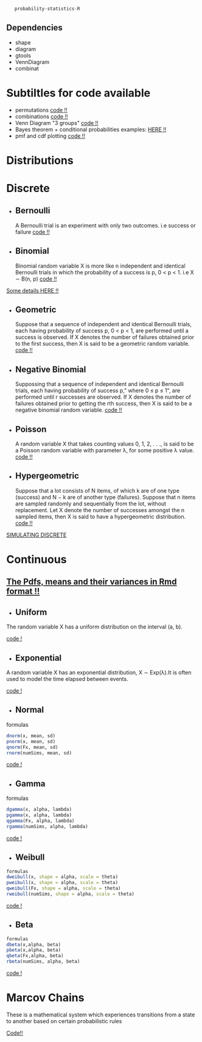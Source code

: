 ```r
   probability-statistics-R
```
## Dependencies
- shape
- diagram
- gtools
- VennDiagram
- combinat


# Subtiltles for code available
- permutations [code !!](https://github.com/SirWilliam254/probability-statistics-R/blob/main/permutation.R)
- combinations [code !!](https://github.com/SirWilliam254/probability-statistics-R/blob/main/combinations.R)
- Venn Diagram "3 groups"
[code !!](https://github.com/SirWilliam254/probability-statistics-R/blob/main/venn%20diagram.R)
- Bayes theorem + conditional probabilities examples: [HERE !!](https://www.analyzemath.com/probabilities/bayes-theorem.html)
- pmf and cdf plotting [code !!](https://github.com/SirWilliam254/probability-statistics-R/blob/main/pmf%26cdf_barplot.R)
# Distributions
 # Discrete
- ## Bernoulli

   A Bernoulli trial is an experiment with only two outcomes. i.e success or failure [code !!]()
- ## Binomial

    Binomial random variable X is more like n
independent and identical Bernoulli trials in which the probability of a success
is p, 0 < p < 1. i.e  X ∼ B(n, p) [code !!](https://github.com/SirWilliam254/probability-statistics-R/blob/main/binomial.R)


[Some details HERE !!](https://www.vrcbuzz.com/binomial-distribution-probabilities-using-r/)
- ## Geometric

    Suppose that a sequence of independent and identical Bernoulli trials, each
having probability of success p, 0 < p < 1, are performed until a success is
observed. If X denotes the number of failures obtained prior to the first success,
then X is said to be a geometric random variable. [code !!](https://github.com/SirWilliam254/probability-statistics-R/blob/main/geometric.R)

- ## Negative Binomial

   Suppossing that a sequence of independent and identical Bernoulli trials, each
having probability of success p," where 0 ≤ p ≤ 1", are performed until r successes are
observed. If X denotes the number of failures obtained prior to getting the rth success,
then X is said to be a negative binomial random variable. [code !!](https://github.com/SirWilliam254/probability-statistics-R/blob/main/negative%20binomial.R)

- ## Poisson

   A random variable X that takes counting values 0, 1, 2, . . ., is said to be a Poisson
random variable with parameter λ, for some positive  λ value. [code !!](https://github.com/SirWilliam254/probability-statistics-R/blob/main/poisson.R)

- ## Hypergeometric

   Suppose that a lot consists of N items, of which k are of one type (success)
and N − k are of another type (failures). Suppose that n items are sampled
randomly and sequentially from the lot, without replacement. Let X denote
the number of successes amongst the n sampled items, then X is said to have a
hypergeometric distribution. [code !!](https://github.com/SirWilliam254/probability-statistics-R/blob/main/Hypergeometric.R)

[SIMULATING DISCRETE](https://github.com/SirWilliam254/probability-statistics-R/blob/main/simulating_discrete.R)

 # Continuous
 ## [The Pdfs, means and their variances in Rmd format !!](https://github.com/SirWilliam254/probability-statistics-R/blob/main/models.Rmd)
 
- ## Uniform

 The random variable X has a uniform distribution on the interval (a, b).
 
[code !](https://github.com/SirWilliam254/probability-statistics-R/blob/main/uniform.R)
- ## Exponential

 A random variable X has an exponential distribution, X ∼ Exp(λ).It is often used to model the time elapsed between events.
 
 [code !](https://github.com/SirWilliam254/probability-statistics-R/blob/main/exponential.R) 

- ## Normal
formulas

``` r
dnorm(x, mean, sd)
pnorm(x, mean, sd)
qnorm(Fx, mean, sd)
rnorm(numSims, mean, sd)
```

[code !](https://github.com/SirWilliam254/probability-statistics-R/blob/main/normal.R)                      
- ## Gamma
formulas

``` r
dgamma(x, alpha, lambda)
pgamma(x, alpha, lambda)
qgamma(Fx, alpha, lambda)
rgamma(numSims, alpha, lambda)
```
 
[code !](https://github.com/SirWilliam254/probability-statistics-R/blob/main/gamma.R)
- ## Weibull


``` r
formulas
dweibull(x, shape = alpha, scale = theta)
pweibull(x, shape = alpha, scale = theta)
qweibull(Fx, shape = alpha, scale = theta)
rweibull(numSims, shape = alpha, scale = theta)
``` 
[code !](https://github.com/SirWilliam254/probability-statistics-R/blob/main/weibull.R)
- ## Beta


``` r
formulas
dbeta(x,alpha, beta)
pbeta(x,alpha, beta)
qbeta(Fx,alpha, beta)
rbeta(numSims, alpha, beta)
```


[code !](https://github.com/SirWilliam254/probability-statistics-R/blob/main/Beta.R)

# Marcov Chains
These is a mathematical system which experiences transitions 
from a state to another based on certain probabilistic rules

[Code!!](https://github.com/SirWilliam254/probability-statistics-R/blob/main/MARCOV.R)

